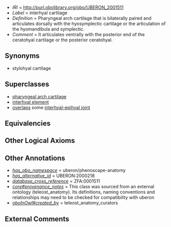  * *IRI* = http://purl.obolibrary.org/obo/UBERON_2001511
 * *Label* = interhyal cartilage
 * *Definition* = Pharyngeal arch cartilage that is bilaterally paired and articulates dorsally with the hyosymplectic cartilage or the articulation of the hyomandibula and symplectic.
 * *Comment* = It articulates ventrally with the posterior end of the ceratohyal cartilage or the posterior ceratohyal.

## Synonyms

 * stylohyal cartilage

## Superclasses

 * [pharyngeal arch cartilage](../../UBERON/04/UBERON_0011004.md)
 * [interhyal element](../../UBERON/92/UBERON_2001892.md)
 * [overlaps](../../RO/31/RO_0002131.md) some [interhyal-epihyal joint](../../UBERON/41/UBERON_2001841.md)

## Equivalencies


## Other Logical Axioms


## Other Annotations

 * *[has_obo_namespace](../../ce/oboInOwl#hasOBONamespace.md)* = uberon/phenoscape-anatomy
 * *[has_alternative_id](../../Id/oboInOwl#hasAlternativeId.md)* = UBERON:2000218
 * *[database_cross_reference](../../ef/oboInOwl#hasDbXref.md)* = ZFA:0001511
 * *[core#provenance_notes](../../core#provenance/es/core#provenance_notes.md)* = This class was sourced from an external ontology (teleost_anatomy). Its definitions, naming conventions and relationships may need to be checked for compatibility with uberon
 * *[oboInOwl#created_by](../../oboInOwl#created/by/oboInOwl#created_by.md)* = teleost_anatomy_curators

## External Comments

